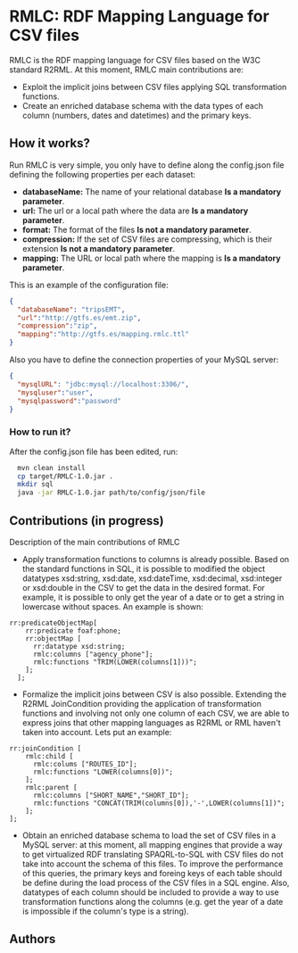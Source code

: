 # RMLC: RDF Mapping Language for CSV files
RMLC is the RDF mapping language for CSV files based on the W3C standard R2RML. At this moment, RMLC main contributions are:
- Exploit the implicit joins between CSV files applying SQL transformation functions.
- Create an enriched database schema with the data types of each column (numbers, dates and datetimes) and the primary keys. 


## How it works?
Run RMLC is very simple, you only have to define along the  config.json file defining the following properties per each dataset:
- **databaseName:** The name of your relational database **Is a mandatory parameter**.
- **url:** The url or a local path where the data are **Is a mandatory parameter**.
- **format:** The format of the files **Is not a mandatory parameter**.
- **compression:** If the set of CSV files are compressing, which is their extension **Is not a mandatory parameter**.
- **mapping:** The URL or local path where the mapping is **Is a mandatory parameter**.


This is an example of the configuration file:
```json
{
  "databaseName": "tripsEMT",
  "url":"http://gtfs.es/emt.zip",
  "compression":"zip",
  "mapping":"http://gtfs.es/mapping.rmlc.ttl"
}
```

Also you have to define the connection properties of your MySQL server:

```json
{
  "mysqlURL": "jdbc:mysql://localhost:3306/",
  "mysqluser":"user",
  "mysqlpassword":"password"
}
```

### How to run it?
After the config.json file has been edited, run:
```bash
  mvn clean install
  cp target/RMLC-1.0.jar .
  mkdir sql
  java -jar RMLC-1.0.jar path/to/config/json/file
```

## Contributions (in progress)
Description of the main contributions of RMLC

- Apply transformation functions to columns is already possible. Based on the standard functions in SQL, it is possible to 
modified the object datatypes xsd:string, xsd:date, xsd:dateTime, xsd:decimal, xsd:integer or xsd:double in the CSV to 
get the data in the desired format. For example, it is possible to only get the year of a date or to get a string in 
lowercase without spaces. An example is shown:
```
rr:predicateObjectMap[
    rr:predicate foaf:phone;
    rr:objectMap [
      rr:datatype xsd:string;
      rmlc:columns ["agency_phone"];
      rmlc:functions "TRIM(LOWER(columns[1]))";
    ];
  ];
```
- Formalize the implicit joins between CSV is also possible. Extending the R2RML JoinCondition providing
the application of transformation functions and involving not only one column of each CSV, we are able to express 
joins that other mapping languages as R2RML or RML haven't taken into account. Lets put an example:
```
rr:joinCondition [
    rmlc:child [
      rmlc:colums ["ROUTES_ID"];
      rmlc:functions "LOWER(columns[0])";
    ];
    rmlc:parent [
      rmlc:columns ["SHORT_NAME","SHORT_ID"];
      rmlc:functions "CONCAT(TRIM(columns[0]),'-',LOWER(columns[1])";
    ];
];
```
- Obtain an enriched database schema to load the set of CSV files in a MySQL server: at this moment,
all mapping engines that provide a way to get virtualized RDF translating SPAQRL-to-SQL with CSV files
do not take into account the schema of this files. To improve the performance of this
queries, the primary keys and foreing keys of each table should be define during the load process of
the CSV files in a SQL engine. Also, datatypes of each column should be included to provide a way to
use transformation functions along the columns (e.g. get the year of a date is impossible if the column's
type is a string).


## Authors
